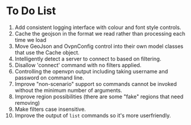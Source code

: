 # To Do List
1. Add consistent logging interface with colour and font style controls.
1. Cache the geojson in the format we read rather than processing each time we load
1. Move GeoJson and OvpnConfig control into their own model classes that use the Cache object.
1. Intelligently detect a server to connect to based on filtering.
1. Disallow 'connect' command with no filters applied.
1. Controlling the openvpn output including taking username and password on command line.
1. Improve "non-scenario" support so commands cannot be invoked without the minimum number of arguments.
1. Improve region possibilities (there are some "fake" regions that need removing)
1. Make filters case insensitive.
1. Improve the output of `list` commands so it's more userfriendly.
